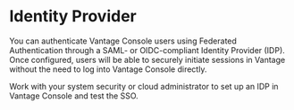# Identity Provider

You can authenticate Vantage Console users using Federated Authentication through a SAML- or OIDC-compliant Identity Provider (IDP). Once configured, users will be able to securely initiate sessions in Vantage without the need to log into Vantage Console directly. 

Work with your system security or cloud administrator to set up an IDP in Vantage Console and test the SSO.